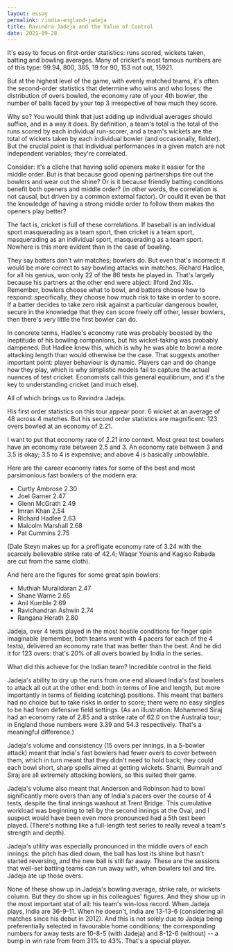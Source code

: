 ```yaml
---
layout: essay
permalink: /india-england-jadeja
title: Ravindra Jadeja and the Value of Control
date: 2021-09-28
---
```


It's easy to focus on first-order statistics: runs scored, wickets taken, batting and bowling averages.  Many of cricket's most famous numbers are of this type: 99.94, 800, 365, 19 for 90, 153 not out, 15921.

But at the highest level of the game, with evenly matched teams, it's often the second-order statistics that determine who wins and who loses: the distribution of overs bowled, the economy rate of your 4th bowler, the number of balls faced by your top 3 irrespective of how much they score.

Why so?  You would think that just adding up individual averages should suffice, and in a way it does.  By definition, a team's total is the total of the runs scored by each individual run-scorer, and a team's wickets are the total of wickets taken by each individual bowler (and occasionally, fielder).  But the crucial point is that individual performances in a given match are not independent variables; they're correlated.

Consider: it's a cliche that having solid openers make it easier for the middle order.  But is that because good opening partnerships tire out the bowlers and wear out the shine?  Or is it because friendly batting conditions benefit both openers and middle order? (in other words, the correlation is not causal, but driven by a common external factor).  Or could it even be that the knowledge of having a strong middle order to follow them makes the openers play better?  

The fact is, cricket is full of these correlations.  If baseball is an individual sport masquerading as a team sport, then cricket is a team sport, masquerading as an individual sport, masquerading as a team sport.  Nowhere is this more evident than in the case of bowling.

They say batters don't win matches; bowlers do.  But even that's incorrect: it would be more correct to say bowling attacks win matches.  Richard Hadlee, for all his genius, won only 22 of the 86 tests he played in.  That's largely because his partners at the other end were abject: Ilford 2nd XIs.  Remember, bowlers choose what to bowl, and batters choose how to respond: specifically, they choose how much risk to take in order to score.  If a batter decides to take zero risk against a particular dangerous bowler, secure in the knowledge that they can score freely off other, lesser bowlers, then there's very little the first bowler can do.

In concrete terms, Hadlee's economy rate was probably boosted by the ineptitude of his bowling companions, but his wicket-taking was probably dampened.  But Hadlee knew this, which is why he was able to bowl a more attacking length than would otherwise be the case.  That suggests another important point: player behaviour is dynamic.  Players can and do change how they play, which is why simplistic models fail to capture the actual nuances of test cricket.  Economists call this general equilibrium, and it's the key to understanding cricket (and much else).

All of which brings us to Ravindra Jadeja.

His first order statistics on this tour appear poor: 6 wicket at an average of 48 across 4 matches.   But his second order statistics are magnificent: 123 overs bowled at an economy of 2.21.

I want to put that economy rate of 2.21 into context.  Most great test bowlers have an economy rate between 2.5 and 3.  An economy rate between 3 and 3.5 is okay; 3.5 to 4 is expensive; and above 4 is basically unbowlable.  

Here are the career economy rates for some of the best and most parsimonious fast bowlers of the modern era:

- Curtly Ambrose 2.30
- Joel Garner 2.47
- Glenn McGrath 2.49
- Imran Khan 2.54
- Richard Hadlee 2.63
- Malcolm Marshall 2.68
- Pat Cummins 2.75 

(Dale Steyn makes up for a profligate economy rate of 3.24 with the scarcely believable strike rate of 42.4; Waqar Younis and Kagiso Rabada are cut from the same cloth).  

And here are the figures for some great spin bowlers:

- Muthiah Muralidaran 2.47
- Shane Warne 2.65
- Anil Kumble 2.69
- Ravichandran Ashwin 2.74
- Rangana Herath 2.80 

Jadeja, over 4 tests played in the most hostile conditions for finger spin imaginable (remember, both teams went with 4 pacers for each of the 4 tests), delivered an economy rate that was better than the best.  And he did it for 123 overs: that's 20% of all overs bowled by India in the series.

What did this achieve for the Indian team?  Incredible control in the field.

Jadeja's ability to dry up the runs from one end allowed India's fast bowlers to attack all out at the other end: both in terms of line and length, but more importantly in terms of fielding (catching) positions.  This meant that batters had no choice but to take risks in order to score; there were no easy singles to be had from defensive field settings.  (As an illustration: Mohammed Siraj had an economy rate of 2.85 and a strike rate of 62.0 on the Australia tour; in England those numbers were 3.39 and 54.3 respectively.  That's a meaningful difference.)

Jadeja's volume and consistency (15 overs per innings, in a 5-bowler attack) meant that India's fast bowlers had fewer overs to cover between them, which in turn meant that they didn't need to hold back; they could each bowl short, sharp spells aimed at getting wickets.  Shami, Bumrah and Siraj are all extremely attacking bowlers, so this suited their game.  

Jadeja's volume also meant that Anderson and Robinson had to bowl significantly more overs than any of India's pacers over the course of 4 tests, despite the final innings washout at Trent Bridge.  This cumulative workload was beginning to tell by the second innings at the Oval, and I suspect would have been even more pronounced had a 5th test been played.  (There's nothing like a full-length test series to really reveal a team's strength and depth).

Jadeja's utility was especially pronounced in the middle overs of each innings: the pitch has died down, the ball has lost its shine but hasn't started reversing, and the new ball is still far away.  These are the sessions that well-set batting teams can run away with, when bowlers toil and tire.  Jadeja ate up those overs.

None of these show up in Jadeja's bowling average, strike rate, or wickets column.  But they do show up in his colleagues' figures.  And they show up in the most important stat of all: his team's win-loss record.  When Jadeja plays, India are 36-9-11.  When he doesn't, India are 13-13-6 (considering all matches since his debut in 2012).  And this is not solely due to Jadeja being preferentially selected in favourable home conditions; the corresponding numbers for away tests are 10-8-5 (with Jadeja) and 8-12-6 (without) -- a bump in win rate from from 31% to 43%. That's a special player.




</br>
